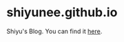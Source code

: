 shiyunee.github.io
=====================

Shiyu's Blog. You can find it [here][1].

[1]: https://ShiyuNee.github.io
